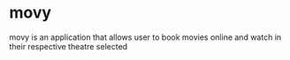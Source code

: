 # movy
movy is an application that allows user to book movies online and watch in their respective theatre selected
